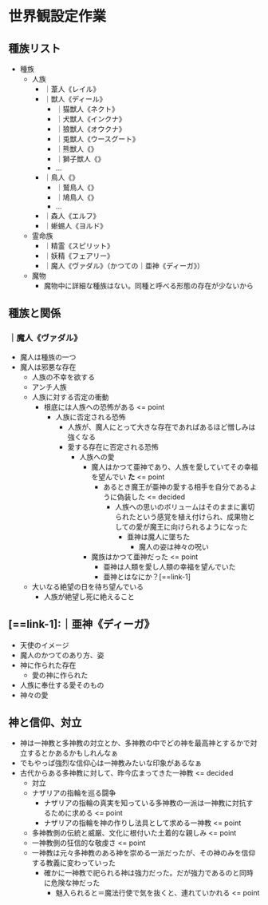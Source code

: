 # 世界観設定作業
## 種族リスト
- 種族
  - 人族
    - ｜葦人《レイル》
    - ｜獣人《ディール》
      - ｜猫獣人《ネクト》
      - ｜犬獣人《インクナ》
      - ｜狼獣人《オウクナ》
      - ｜兎獣人《ウースグート》
      - ｜熊獣人《》
      - ｜獅子獣人《》
      - ...
    - ｜鳥人《》
      - ｜鷲鳥人《》
      - ｜鳩鳥人《》
      - ...
    - ｜森人《エルフ》
    - ｜蜥蜴人《ヨルド》
  - 霊命族
    - ｜精霊《スピリット》
    - ｜妖精《フェアリー》
    - ｜魔人《ヴァダル》（かつての｜亜神《ディーガ》）
  - 魔物
    - 魔物中に詳細な種族はない。同種と呼べる形態の存在が少ないから

## 種族と関係
### ｜魔人《ヴァダル》
- 魔人は種族の一つ
- 魔人は邪悪な存在
  - 人族の不幸を欲する
  - アンチ人族
  - 人族に対する否定の衝動
    - 根底には人族への恐怖がある <= point
      - 人族に否定される恐怖
        - 人族が、魔人にとって大きな存在であればあるほど憎しみは強くなる
        - 愛する存在に否定される恐怖
          - 人族への愛
            - 魔人はかつて亜神であり、人族を愛していてその幸福を望んでい __た__ <= point
              - あるとき魔王が亜神の愛する相手を自分であるように偽装した <= decided
                - 人族への思いのボリュームはそのままに裏切られたという感覚を植え付けられ、成果物としての愛が魔王に向けられるようになった
                  - 亜神は魔人に墜ちた
                    - 魔人の姿は神々の呪い
            - 魔族はかつて亜神だった <= point
              - 亜神は人類を愛し人類の幸福を望んでいた
              - 亜神とはなにか？[==link-1]
  - 大いなる絶望の日を待ち望んでいる
    - 人族が絶望し死に絶えること

## [==link-1]:｜亜神《ディーガ》
- 天使のイメージ
- 魔人のかつてのあり方、姿
- 神に作られた存在
  - 愛の神に作られた
- 人族に奉仕する愛そのもの
- 神々の愛

## 神と信仰、対立
- 神は一神教と多神教の対立とか、多神教の中でどの神を最高神とするかで対立するとかあるかもしれんなぁ
- でもやっぱ強烈な信仰心は一神教みたいな印象があるなぁ
- 古代からある多神教に対して、昨今広まってきた一神教 <= decided
  - 対立
  - ナザリアの指輪を巡る闘争
    - ナザリアの指輪の真実を知っている多神教の一派は一神教に対抗するために求める <= point
    - ナザリアの指輪を神の作りし法具として求める一神教 <= point
  - 多神教側の伝統と威厳、文化に根付いた土着的な親しみ <= point
  - 一神教側の狂信的な敬虔さ <= point
  - 一神教は元々多神教のある神を崇める一派だったが、その神のみを信仰する教義に変わっていった
    - 確かに一神教で祀られる神は強力だった。だが強力であるのと同時に危険な神だった
      - 魅入られると＝魔法行使で気を抜くと、連れていかれる <= point
